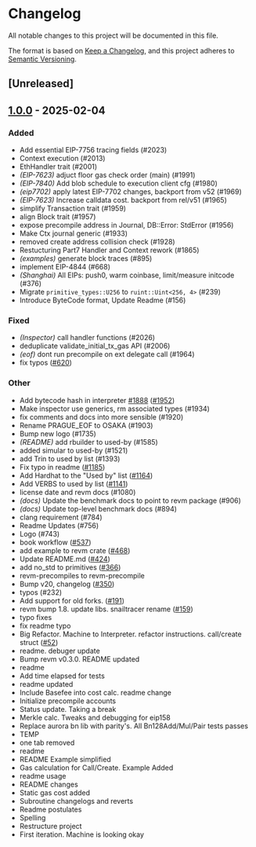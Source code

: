 # Changelog

All notable changes to this project will be documented in this file.

The format is based on [Keep a Changelog](https://keepachangelog.com/en/1.0.0/),
and this project adheres to [Semantic Versioning](https://semver.org/spec/v2.0.0.html).

## [Unreleased]

## [1.0.0](https://github.com/leovct/revm/releases/tag/revm-handler-v1.0.0) - 2025-02-04

### Added

- Add essential EIP-7756 tracing fields (#2023)
- Context execution (#2013)
- EthHandler trait (#2001)
- *(EIP-7623)* adjuct floor gas check order (main) (#1991)
- *(EIP-7840)* Add blob schedule to execution client cfg (#1980)
- *(eip7702)* apply latest EIP-7702 changes, backport from v52 (#1969)
- *(EIP-7623)* Increase calldata cost. backport from rel/v51 (#1965)
- simplify Transaction trait (#1959)
- align Block trait (#1957)
- expose precompile address in Journal, DB::Error: StdError (#1956)
- Make Ctx journal generic (#1933)
- removed create address collision check (#1928)
- Restucturing Part7 Handler and Context rework (#1865)
- *(examples)* generate block traces (#895)
- implement EIP-4844 (#668)
- *(Shanghai)* All EIPs: push0, warm coinbase, limit/measure initcode (#376)
- Migrate `primitive_types::U256` to `ruint::Uint<256, 4>` (#239)
- Introduce ByteCode format, Update Readme (#156)

### Fixed

- *(Inspector)* call handler functions (#2026)
- deduplicate validate_initial_tx_gas API (#2006)
- *(eof)* dont run precompile on ext delegate call (#1964)
- fix typos ([#620](https://github.com/leovct/revm/pull/620))

### Other

- Add bytecode hash in interpreter [#1888](https://github.com/leovct/revm/pull/1888) ([#1952](https://github.com/leovct/revm/pull/1952))
- Make inspector use generics, rm associated types (#1934)
- fix comments and docs into more sensible (#1920)
- Rename PRAGUE_EOF to OSAKA (#1903)
- Bump new logo (#1735)
- *(README)* add rbuilder to used-by (#1585)
- added simular to used-by (#1521)
- add Trin to used by list (#1393)
- Fix typo in readme ([#1185](https://github.com/leovct/revm/pull/1185))
- Add Hardhat to the "Used by" list ([#1164](https://github.com/leovct/revm/pull/1164))
- Add VERBS to used by list ([#1141](https://github.com/leovct/revm/pull/1141))
- license date and revm docs (#1080)
- *(docs)* Update the benchmark docs to point to revm package (#906)
- *(docs)* Update top-level benchmark docs (#894)
- clang requirement (#784)
- Readme Updates (#756)
- Logo (#743)
- book workflow ([#537](https://github.com/leovct/revm/pull/537))
- add example to revm crate ([#468](https://github.com/leovct/revm/pull/468))
- Update README.md ([#424](https://github.com/leovct/revm/pull/424))
- add no_std to primitives ([#366](https://github.com/leovct/revm/pull/366))
- revm-precompiles to revm-precompile
- Bump v20, changelog ([#350](https://github.com/leovct/revm/pull/350))
- typos (#232)
- Add support for old forks. ([#191](https://github.com/leovct/revm/pull/191))
- revm bump 1.8. update libs. snailtracer rename ([#159](https://github.com/leovct/revm/pull/159))
- typo fixes
- fix readme typo
- Big Refactor. Machine to Interpreter. refactor instructions. call/create struct ([#52](https://github.com/leovct/revm/pull/52))
- readme. debuger update
- Bump revm v0.3.0. README updated
- readme
- Add time elapsed for tests
- readme updated
- Include Basefee into cost calc. readme change
- Initialize precompile accounts
- Status update. Taking a break
- Merkle calc. Tweaks and debugging for eip158
- Replace aurora bn lib with parity's. All Bn128Add/Mul/Pair tests passes
- TEMP
- one tab removed
- readme
- README Example simplified
- Gas calculation for Call/Create. Example Added
- readme usage
- README changes
- Static gas cost added
- Subroutine changelogs and reverts
- Readme postulates
- Spelling
- Restructure project
- First iteration. Machine is looking okay
